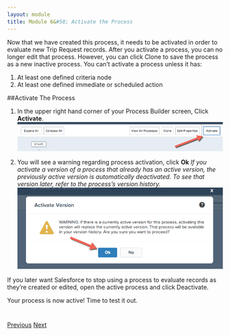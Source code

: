 ```yaml
---
layout: module
title: Module 6&#58; Activate the Process 
---
```


Now that we have created this process, it needs to be activated in order to evaluate new Trip Request records. 
After you activate a process, you can no longer edit that process. However, you can click Clone to save the process as a new inactive process.
You can’t activate a process unless it has:

1. At least one defined criteria node
2. At least one defined immediate or scheduled action


##Activate The Process

1. In the upper right hand corner of your Process Builder screen, Click **Activate**.
![](images/activate1.jpg)

2. You will see a warning regarding process activation, click **Ok**
*If you activate a version of a process that already has an active version, the previously active version is automatically deactivated. To see that version later, refer to the process’s version history.*
![](images/activate2.jpg)


If you later want Salesforce to stop using a process to evaluate records as they’re created or edited, open the active process and click Deactivate.


Your process is now active! Time to test it out. 



<div class="row" style="margin-top:40px;">
<div class="col-sm-12">
<a href="create-contactlist-component.html" class="btn btn-default"><i class="glyphicon glyphicon-chevron-left"></i> Previous</a>
<a href="create-contactdetails-component.html" class="btn btn-default pull-right">Next <i class="glyphicon glyphicon-chevron-right"></i></a>
</div>
</div>
